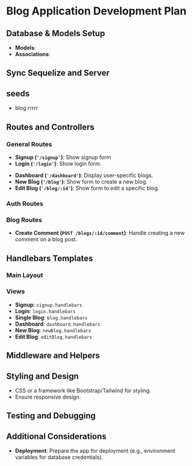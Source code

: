 # Blog Application Development Plan

## Database & Models Setup
- **Models**:
  <!-- - Blog -->
  <!-- - Comment -->
  <!-- - User -->
- **Associations**:
  <!-- - User hasMany Blog -->
  <!-- - User hasMany Comment -->
  <!-- - Blog hasMany Comment -->

## Sync Sequelize and Server
<!-- - Establish database connection. -->
<!-- - Sync Sequelize models with the database. -->

## seeds
- blog <!--todo create seed comments & created by -->rrrrr
<!-- - user -->
<!-- - comment -->

## Routes and Controllers
### General Routes
<!-- - **Homepage (`'/'`)**: Display all blogs. -->
- **Signup (`'/signup'`)**: Show signup form
- **Login (`'/login'`)**: Show login form.
<!-- - **Individual Blog (`'/blogs/:id'`)**: Display a single blog with comments. -->
- **Dashboard (`'/dashboard'`)**: Display user-specific blogs.
- **New Blog (`'/blog'`)**: Show form to create a new blog.
- **Edit Blog (`'/blog/:id'`)**: Show form to edit a specific blog.

### Auth Routes
<!-- - **Sign Up (`POST /signup`)**: Handle user registration. -->
<!-- - **Login (`POST /login`)**: Handle user authentication. -->
<!-- - **Logout (`GET /logout`)**: Handle user logout. -->

### Blog Routes
<!-- - **Create Blog (`POST /newBlog`)**: Handle creating a new blog post. -->
<!-- - **Update Blog (`PUT /blogs/:id`)**: Handle updating an existing blog post. -->
<!-- - **Delete Blog (`DELETE /blogs/:id`)**: Handle deleting a blog post. -->
- **Create Comment (`POST /blogs/:id/comment`)**: Handle creating a new comment on a blog post.

## Handlebars Templates
### Main Layout

### Views
<!-- - **Blogs Listing**: `blogs.handlebars` -->
- **Signup**: `signup.handlebars`
- **Login**: `login.handlebars`
- **Single Blog**: `blog.handlebars`
- **Dashboard**: `dashboard.handlebars`
- **New Blog**: `newBlog.handlebars`
- **Edit Blog**: `editBlog.handlebars`

## Middleware and Helpers
<!-- - **Authentication Middleware**: Ensure routes like dashboard and blog creation are protected. -->
<!-- - **Form Validation Middleware**: Validate user inputs on the server side. -->
<!-- - **Session Management**: Use sessions for maintaining user login state. -->

## Styling and Design
- CSS or a framework like Bootstrap/Tailwind for styling.
- Ensure responsive design.

## Testing and Debugging
<!-- - Test each route and its functionality. -->
<!-- - Ensure form validations and error handling are robust. -->

## Additional Considerations
<!-- - **Error Handling**: Add proper error handling middleware to catch and handle errors. -->
<!-- - **Security**: Ensure secure password storage (e.g., hashing passwords with bcrypt). -->
<!-- - **Session Management**: Properly configure session/cookie settings, including expiration and security. -->
- **Deployment**: Prepare the app for deployment (e.g., environment variables for database credentials).